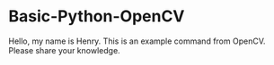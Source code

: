 # Basic-Python-OpenCV
Hello, my name is Henry. This is an example command from OpenCV. Please share your knowledge. 
